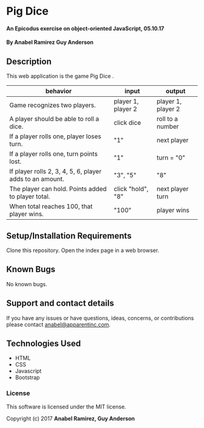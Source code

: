 # Pig Dice

#### An Epicodus exercise on object-oriented JavaScript, 05.10.17

#### **By Anabel Ramirez Guy Anderson**

## Description

This web application is the game Pig Dice .

|  behavior | input  | output  |
|---|---|---|
| Game recognizes two players. | player 1, player 2  |  player 1, player 2  |
| A player should be able to roll a dice.  | click dice  |  roll to a number |
| If a player rolls one, player loses turn.  | "1"  |  next player |
| If a player rolls one, turn points lost.  | "1"  |  turn = "0" |
| If player rolls 2, 3, 4, 5, 6, player adds to an amount.  | "3", "5"  |  "8" |
| The player can hold. Points added to player total.  | click "hold", "8"  |  next player turn |
| When total reaches 100, that player wins.  | "100"  |  player wins |


## Setup/Installation Requirements

Clone this repository.
Open the index page in a web browser.

## Known Bugs

No known bugs.

## Support and contact details

If you have any issues or have questions, ideas, concerns, or contributions please contact anabel@apparentinc.com.

## Technologies Used

* HTML
* CSS
* Javascript
* Bootstrap

### License
This software is licensed under the MIT license.

Copyright (c) 2017 **Anabel Ramirez, Guy Anderson**
